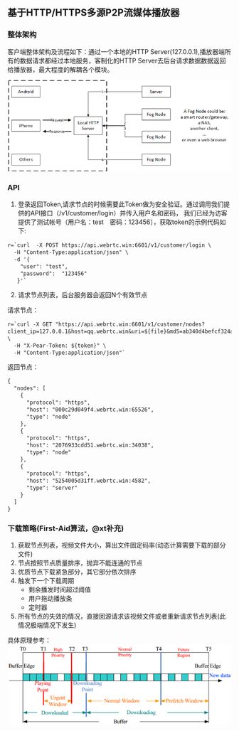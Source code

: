 
## 基于HTTP/HTTPS多源P2P流媒体播放器


### 整体架构

客户端整体架构及流程如下：通过一个本地的HTTP Server(127.0.0.1),播放器端所有的数据请求都经过本地服务，客制化的HTTP Server去后台请求数据数据返回给播放器，最大程度的解耦各个模块。

![client architecture](fig/client_architecture.png)



### API

1. 登录返回Token,请求节点的时候需要此Token做为安全验证。通过调用我们提供的API接口（/v1/customer/login）并传入用户名和密码， 我们已经为访客提供了测试帐号（用户名：test　密码：123456），获取token的示例代码如下:

```
r=`curl  -X POST https://api.webrtc.win:6601/v1/customer/login \
  -H "Content-Type:application/json" \
  -d '{
    "user": "test",
    "password":  "123456"
   }'`
```

2. 请求节点列表，后台服务器会返回N个有效节点

请求节点：

```
r=`curl -X GET "https://api.webrtc.win:6601/v1/customer/nodes?client_ip=127.0.0.1&host=qq.webrtc.win&uri=${file}&md5=ab340d4befcf324a0a1466c166c10d1d" \
  -H "X-Pear-Token: ${token}" \
  -H "Content-Type:application/json"`
```

返回节点：

```
{
  "nodes": [
    {
      "protocol": "https",
      "host": "000c29d049f4.webrtc.win:65526",
      "type": "node"
    },
    {
      "protocol": "https",
      "host": "2076933cdd51.webrtc.win:34038",
      "type": "node"
    },
    {
      "protocol": "https",
      "host": "5254005d31ff.webrtc.win:4582",
      "type": "server"
    }
  ]
}
```

### 下载策略(First-Aid算法，@xt补充)

1. 获取节点列表，视频文件大小，算出文件固定码率(动态计算需要下载的部分文件)
2. 节点按照节点质量排序，抛弃不能连通的节点
3. 优质节点下载紧急部分，其它部分依次排序
4. 触发下一个下载周期
   * 剩余播发时间超过阈值
   * 用户拖动播放条
   * 定时器
5. 所有节点的失效的情况，直接回源请求该视频文件或者重新请求节点列表(此情况极端情况下发生)


具体原理参考：
![First-Aid](fig/firstaid.png)
